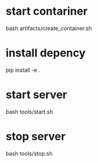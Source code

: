 # start contariner
bash artifacts/create_container.sh
# install depency
pip install -e .
# start server
bash tools/start.sh
# stop server
bash tools/stop.sh